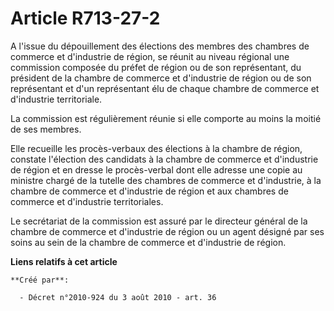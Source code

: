# Article R713-27-2

A l'issue du dépouillement des élections des membres des chambres de commerce et d'industrie de région, se réunit au niveau
régional une commission composée du préfet de région ou de son représentant, du président de la chambre de commerce et
d'industrie de région ou de son représentant et d'un représentant élu de chaque chambre de commerce et d'industrie
territoriale.

La commission est régulièrement réunie si elle comporte au moins la moitié de ses membres.

Elle recueille les procès-verbaux des élections à la chambre de région, constate l'élection des candidats à la chambre de
commerce et d'industrie de région et en dresse le procès-verbal dont elle adresse une copie au ministre chargé de la tutelle
des chambres de commerce et d'industrie, à la chambre de commerce et d'industrie de région et aux chambres de commerce et
d'industrie territoriales.

Le secrétariat de la commission est assuré par le directeur général de la chambre de commerce et d'industrie de région ou un
agent désigné par ses soins au sein de la chambre de commerce et d'industrie de région.

**Liens relatifs à cet article**

	**Créé par**:

	  - Décret n°2010-924 du 3 août 2010 - art. 36
